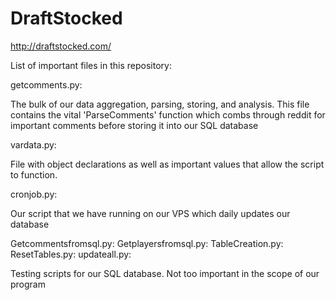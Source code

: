 # DraftStocked

http://draftstocked.com/

List of important files in this repository:

getcomments.py:

The bulk of our data aggregation, parsing, storing, and analysis. This file contains the vital 'ParseComments' function which combs through reddit for important comments before storing it into our SQL database

vardata.py:

File with object declarations as well as important values that allow the script to function.

cronjob.py:

Our script that we have running on our VPS which daily updates our database

Getcommentsfromsql.py:
Getplayersfromsql.py:
TableCreation.py:
ResetTables.py:
updateall.py:

Testing scripts for our SQL database. Not too important in the scope of our program
